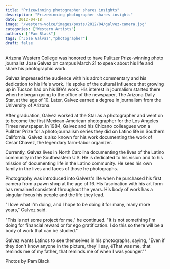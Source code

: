 ```yaml
---
title: "Prizewinning photographer shares insights"
description: "Prizewinning photographer shares insights"
date: 2012-04-18
image: "/western-voice/images/posts/2012/04/galvez-camera.jpg"
categories: ["Western Artists"]
authors: ["Pam Black"]
tags: ["Jose Galvaz","photographer"]
draft: false
---
```

Arizona Western College was honored to have Pulitzer Prize-winning photo journalist Jose Galvez on campus March 21 to speak about his life and share his photographic work.

Galvez impressed the audience with his adroit commentary and his dedication to his life's work. He spoke of the cultural influence that growing up in Tucson had on his life's work. His interest in journalism started there when he began going to the office of the newspaper, The Arizona Daily Star, at the age of 10. Later, Galvez earned a degree in journalism from the University of Arizona.

After graduation, Galvez worked at the Star as a photographer and went on to become the first Mexican-American photographer for the Los Angeles Times newspaper. In 1984, Galvez and his Chicano colleagues won a Pulitzer Prize for a photojournalism series they did on Latino life in Southern California. Galvez is also known for his work documenting the work of Cesar Chavez, the legendary farm-labor organizer.

Currently, Galvez lives in North Carolina documenting the lives of the Latino community in the Southeastern U.S. He is dedicated to his vision and to his mission of documenting life in the Latino community. He sees his own family in the lives and faces of those he photographs.

Photography was introduced into Galvez's life when he purchased his first camera from a pawn shop at the age of 16. His fascination with his art form has remained consistent throughout the years. His body of work has a singular focus his people and the life they lead.

"I love what I'm doing, and I hope to be doing it for many, many more years," Galvez said.

"This is not some project for me," he continued. "It is not something I'm doing for financial reward or for ego gratification. I do this so there will be a body of work that can be studied."

Galvez wants Latinos to see themselves in his photographs, saying, "Even if they don't know anyone in the picture, they'll say, ëThat was me, that reminds me of my father, that reminds me of when I was younger.'"

Photos by Pam Black